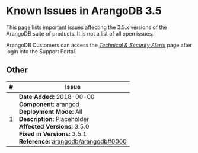 Known Issues in ArangoDB 3.5
============================

This page lists important issues affecting the 3.5.x versions of the ArangoDB suite of products.
It is not a list of all open issues.

ArangoDB Customers can access the
[_Technical & Security Alerts_](https://arangodb.atlassian.net/wiki/spaces/DEVSUP/pages/223903745)
page after login into the Support Portal.

Other
-----

| # | Issue      |
|---|------------|
| 1 | **Date Added:** 2018-00-00 <br> **Component:** arangod <br> **Deployment Mode:** All <br> **Description:** Placeholder <br> **Affected Versions:** 3.5.0 <br> **Fixed in Versions:** 3.5.1 <br> **Reference:** [arangodb/arangodb#0000](https://github.com/arangodb/arangodb/issues/0000) |
